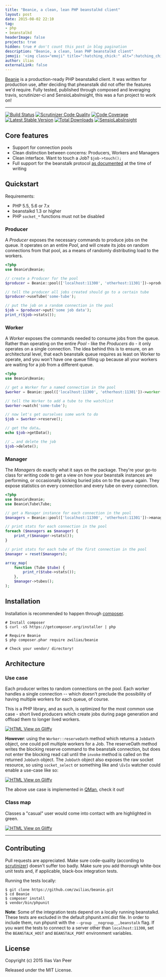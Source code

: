 ```yaml
---
title: "Beanie, a clean, lean PHP beanstalkd client"
layout: post
date: 2015-08-02 22:10
tag:
- php
- beanstalkd
headerImage: false
projects: true
hidden: true # don't count this post in blog pagination
description: "Beanie, a clean, lean PHP beanstalkd client"
jemoji: '<img class="emoji" title=":hatching_chick:" alt=":hatching_chick:" src="https://assets-cdn.github.com/images/icons/emoji/unicode/1f423.png" height="20" width="20" align="absmiddle">'
author: ilias
externalLink: false
---
```


[Beanie](https://github.com/zwilias/beanie) is a production-ready PHP beanstalkd client. It was written for production use, after deciding that pheanstalk did not offer the features we'd require. Fully tested, published through composed and leveraging travis, scrutinizer-ci and SensioLabsInsight, this was a fun project to work on!

---

[![Build Status](https://travis-ci.org/zwilias/beanie.svg?branch=master)](https://travis-ci.org/zwilias/beanie)
[![Scrutinizer Code Quality](https://scrutinizer-ci.com/g/zwilias/beanie/badges/quality-score.png?b=master)](https://scrutinizer-ci.com/g/zwilias/beanie/?branch=master)
[![Code Coverage](https://scrutinizer-ci.com/g/zwilias/beanie/badges/coverage.png?b=master)](https://scrutinizer-ci.com/g/zwilias/beanie/?branch=master)
[![Latest Stable Version](https://poser.pugx.org/zwilias/beanie/v/stable)](https://packagist.org/packages/zwilias/beanie)
[![Total Downloads](https://poser.pugx.org/zwilias/beanie/downloads)](https://packagist.org/packages/zwilias/beanie)
[![SensioLabsInsight](https://insight.sensiolabs.com/projects/fd5f7759-24c7-482b-a077-3563e65c8add/mini.png)](https://insight.sensiolabs.com/projects/fd5f7759-24c7-482b-a077-3563e65c8add)

## Core features

- Support for connection pools
- Clean distinction between concerns: Producers, Workers and Managers
- Clean interface. Want to touch a Job? `$job->touch();`
- Full support for the beanstalk protocol [as documented][protocol] at the time of writing

[protocol]: https://github.com/kr/beanstalkd/blob/master/doc/protocol.md

## Quickstart

Requirements:

- PHP 5.5, 5.6 or 7.x
- beanstalkd 1.3 or higher
- PHP `socket_*` functions must not be disabled

### Producer

A *Producer* exposes the necessary commands to produce jobs on the queue. It operates on an entire *Pool*, and will
create its jobs on random connections from that pool, as a means of randomly distributing load to the workers.

```php
<?php
use Beanie\Beanie;

// create a Producer for the pool
$producer = Beanie::pool(['localhost:11300', 'otherhost:11301'])->producer();

// tell the producer all jobs created should go to a certain tube
$producer->useTube('some-tube');

// put the job on a random connection in the pool
$job = $producer->put('some job data');
print_r($job->stats());
```

### Worker

A *Worker* exposes the commands needed to consume jobs from the queue. Rather than operating on the entire *Pool* - like
the *Producers* do - it only operates on a single connection. The idea behind this is to ensure, on an architectural
level, that each beanstalk queue requires as least on Worker to operate, and you won't have one queue filling up because
all your workers are waiting for a job from a different queue.

```php
<?php
use Beanie\Beanie;

// get a Worker for a named connection in the pool
$worker = Beanie::pool(['localhost:11300', 'otherhost:11301'])->worker('otherhost:11301');

// tell the Worker to add a tube to the watchlist
$worker->watch('some-tube');

// now let's get ourselves some work to do
$job = $worker->reserve();

// get the data…
echo $job->getData();

// … and delete the job
$job->delete();
```

### Manager

The *Managers* do exactly what it says on the package. They're your go-to class for writing code to get a view on how
your beanstalk instances are performing, or occasionally kicking buried jobs on to the queue again. They expose
statistics on every connection and every tube on every connection.

```php
<?php
use Beanie\Beanie;
use Beanie\Tube\Tube;

// get a Manager instance for each connection in the pool
$managers = Beanie::pool(['localhost:11300', 'otherhost:11301'])->managers();

// print stats for each connection in the pool
foreach ($managers as $manager) {
    print_r($manager->stats());
}

// print stats for each tube of the first connection in the pool
$manager = reset($managers);

array_map(
    function (Tube $tube) {
        print_r($tube->stats());
    },
    $manager->tubes();
);
```

## Installation

Installation is recommended to happen through [composer](https://getcomposer.org/).

```shell_session
# Install composer
$ curl -sS https://getcomposer.org/installer | php

# Require Beanie
$ php composer.phar require zwilias/beanie

# Check your vendor/ directory!
```

## Architecture

### Use case

Each producer writes to random connections on the pool. Each worker handles a single connection -- which doesn't
preclude the possibility of having multiple workers for each queue, of course.

This is a PHP library, and as such, is optimized for the most common use case - short lived producers which create jobs
during page generation and offload them to longer lived workers.

[![HTML View on Gliffy](http://www.gliffy.com/go/publish/image/8600841/L.png)](http://www.gliffy.com/go/publish/8600841)

**However**: using the `Worker::reserveOath` method which returns a `JobOath` object, one could poll multiple workers
for a Job. The reserveOath method writes the blocking reserve command to the beanstalk connection, but does not enter
the blocking read call until the `invoke` method is called on the returned `JobOath` object. The `JobOath` object also
exposes the raw socket resource, so using `socket_select` or something like and `\EvIo` watcher could enable a use-case
like so:

[![HTML View on Gliffy](http://www.gliffy.com/go/publish/image/8630261/L.png)](http://www.gliffy.com/go/publish/8630261)

The above use case is implemented in [QMan](https://github.com/zwilias/qman), check it out!

### Class map

Classes a "casual" user would come into contact with are highlighted in green.

[![HTML View on Gliffy](http://www.gliffy.com/go/publish/image/8559467/L.png)](https://www.gliffy.com/go/publish/8559467)

---

## Contributing

Pull requests are appreciated. Make sure code-quality (according to [scrutinizer](https://scrutinizer-ci.com/)) doesn't
suffer too badly. Make sure you add thorough white-box unit tests and, if applicable, black-box integration tests.

Running the tests locally:

```shell_session
$ git clone https://github.com/zwilias/beanie.git
$ cd Beanie
$ composer install
$ vendor/bin/phpunit
```

**Note**: Some of the integration tests depend on a locally running beanstalkd. These tests are excluded in the default
phpunit.xml.dist file. In order to include them, run phpunit with the `--group __nogroup__,beanstalk` flag. If you want
the tests to connect to a server other than `localhost:11300`, set the `BEANSTALK_HOST` and `BEANSTALK_PORT` environment
variables.

## License

Copyright (c) 2015 Ilias Van Peer

Released under the MIT License.
